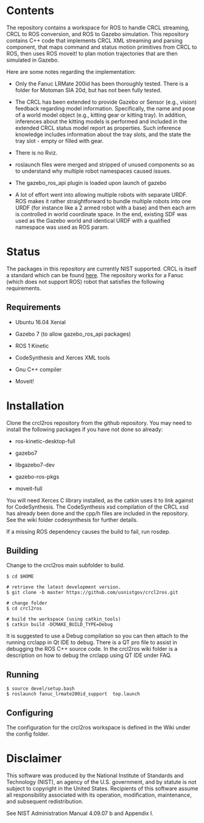 






# <a name="Contents"></a>Contents


The repository contains a workspace for ROS to handle CRCL streaming, CRCL to ROS conversion, and ROS to Gazebo simulation.  This repository contains C++ code that implements CRCL XML streaming and parsing component, that maps command and status motion primitives from CRCL to ROS,  then uses ROS moveit! to plan motion trajectories that are then simulated in Gazebo.



Here are some notes regarding the implementation:



- Only the Fanuc LRMate 200id has been thoroughly tested. There is a folder for Motoman SIA 20d, but has not been fully tested.



- The CRCL has been extended to provide Gazebo or Sensor (e.g., vision) feedback regarding model information. Specifically, the name and pose of a world model object (e.g., kitting gear or kitting tray). In addition, inferences about the kitting models is performed and included in the extended CRCL status model report as properties.  Such inference knowledge includes information about the tray slots, and the state the tray slot - empty or filled with gear.



- There is no Rviz. 



- roslaunch  files were merged and stripped of unused components so as to understand why multiple robot namespaces caused issues.



- The gazebo_ros_api plugin is loaded upon launch of gazebo 



- A lot of effort went into allowing multiple robots with separate URDF. ROS makes it rather straightforward to bundle multiple robots into one URDF (for instance like a 2 armed robot with a base) and then each arm is controlled in world coordinate space. In the end, existing SDF was used as the Gazebo world and identical URDF with a qualified namespace was used as ROS param.








# <a name="Status"></a>Status


The packages in this repository are currently NIST supported. CRCL is itself a standard which can be found [<u>here</u>](https://github.com/ros-industrial/crcl). The repository works for a Fanuc (which does not support ROS) robot  that satisfies the following requirements. 



## <a name="Requirements"></a>Requirements






- Ubuntu 16.04 Xenial



- Gazebo 7 (to allow gazebo_ros_api packages)



- ROS  1 Kinetic



- CodeSynthesis and Xerces XML tools



- Gnu C++ compiler



- Moveit!




# <a name="Installation"></a>Installation


Clone the crcl2ros repository from the github repository. You may need to install the following packages if you have not done so already:



- ros-kinetic-desktop-full



- gazebo7



- libgazebo7-dev



- gazebo-ros-pkgs



- moveit-full



You will need Xerces C library installed, as the catkin uses it to link against for CodeSynthesis. The CodeSynthesis xsd compilation of the CRCL xsd has already been done and the cpp/h files are included in the repository.  See the wiki folder codesynthesis for further details.



If a missing ROS dependency causes the build to fail, run rosdep.



## <a name="Building"></a>Building


Change to the crcl2ros main subfolder to build.




	$ cd $HOME 
	 
	# retrieve the latest development version.  
	$ git clone -b master https://github.com/usnistgov/crcl2ros.git  
	 
	# change folder 
	$ cd crcl2ros 
	 
	# build the workspace (using catkin_tools) 
	$ catkin build -DCMAKE_BUILD_TYPE=Debug 





It is suggested to use a Debug compilation so you can then attach to the running crclapp in Qt IDE to debug. There is a QT pro file to assist in debugging the ROS C++ source code. In the crcl2ros wiki folder is a description on how to debug the crclapp using QT IDE under FAQ.



## <a name="Running"></a>Running



	$ source devel/setup.bash 
	$ roslaunch fanuc_lrmate200id_support  top.launch 





## <a name="Configuring"></a>Configuring


The configuration for the crcl2ros workspace is defined in the Wiki under the config folder.




# <a name="Disclaimer"></a>Disclaimer


This software was produced by the National Institute of Standards and Technology (NIST), an agency of the U.S. government, and by statute is not subject to copyright in the United States.  Recipients of this software assume all responsibility associated with its operation, modification, maintenance, and subsequent redistribution.



See NIST Administration Manual 4.09.07 b and Appendix I.









